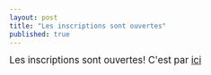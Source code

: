 ```yaml
---
layout: post
title: "Les inscriptions sont ouvertes"
published: true
---
```


<span style="font-size:larger;">Les inscriptions sont ouvertes! C'est par [ici](/z25_inscription.html)</span>

